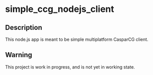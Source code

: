 # simple_ccg_nodejs_client

## Description
This node.js app is meant to be simple multiplatform CasparCG client.

## Warning
This project is work in progress, and is not yet in working state.
